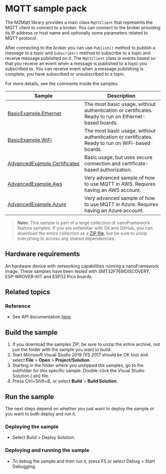 # MQTT sample pack

The M2Mqtt library provides a main class `MqttClient` that represents the MQTT client to connect to a broker. You can connect to the broker providing its IP address or host name and optionally some parameters related to MQTT protocol.

After connecting to the broker you can use `Publish()` method to publish a message to a topic and `Subscribe()` method to subscribe to a topic and receive message published on it. The `MqttClient` class is events based so that you receive an event when a message is published to a topic you subscribed to. You can receive event when a message publishing is complete, you have subscribed or unsubscribed to a topic.

For more details, see the comments inside the samples.


| Sample | Description | 
|---|---|
|[BasicExample.Ethernet](./BasicExample.Ethernet)|The most basic usage, without authentication or certificates. Ready to run on Ethernet-based boards.|
|[BasicExample.WiFi](./BasicExample.WiFi)|The most basic usage, without authentication or certificates. Ready to run on WiFi-based boards.|
|[AdvancedExample.Certificates](./AdvancedExample.Certificates)|Basic usage, but uses secure connection and certificate-based authorization.|
|[AdvancedExample.Aws](./AdvancedExample.Aws)|Very advanced sample of how to use MQTT in AWS. Requires having an AWS account.|
|[AdvancedExample.Azure](./AdvancedExample.Azure)|Very advanced sample of how to use MQTT in Azure. Requires having an Azure account.|


> **Note:** This sample is part of a large collection of nanoFramework feature samples.
> If you are unfamiliar with Git and GitHub, you can download the entire collection as a
> [ZIP file](https://github.com/nanoframework/Samples/archive/master.zip), but be
> sure to unzip everything to access any shared dependencies.
<!-- For more info on working with the ZIP file, 
> the samples collection, and GitHub, see [Get the UWP samples from GitHub](https://aka.ms/ovu2uq). 
> For more samples, see the [Samples portal](https://aka.ms/winsamples) on the Windows Dev Center.  -->

## Hardware requirements

An hardware device with networking capabilities running a nanoFramework image.
These samples have been tested with SMT32F769IDISCOVERY, ESP-WROVER-KIT and ESP32 Pico boards.

## Related topics

### Reference
- See API documentation [here](https://docs.nanoframework.net/api/nanoFramework.M2Mqtt.html).

## Build the sample

1. If you download the samples ZIP, be sure to unzip the entire archive, not just the folder with the sample you want to build. 
2. Start Microsoft Visual Studio 2019 (VS 2017 should be OK too) and select **File** \> **Open** \> **Project/Solution**.
3. Starting in the folder where you unzipped the samples, go to the subfolder for this specific sample. Double-click the Visual Studio Solution (.sln) file.
4. Press Ctrl+Shift+B, or select **Build** \> **Build Solution**.

## Run the sample

The next steps depend on whether you just want to deploy the sample or you want to both deploy and run it.

### Deploying the sample

- Select Build > Deploy Solution.

### Deploying and running the sample

- To debug the sample and then run it, press F5 or select Debug >  Start Debugging.
